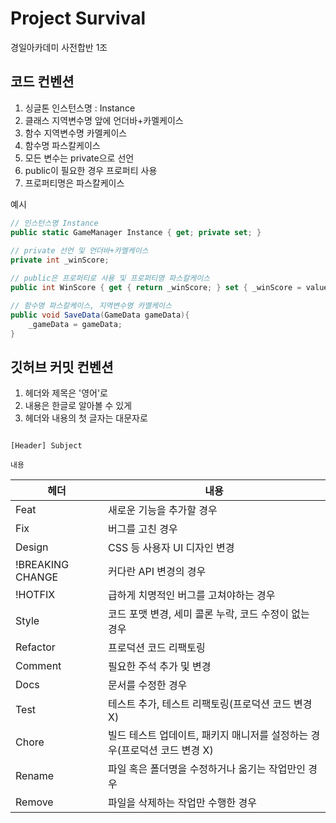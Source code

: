 # Project Survival
경일아카데미 사전합반 1조

## 코드 컨벤션

1. 싱글톤 인스턴스명 : Instance
2. 클래스 지역변수명 앞에 언더바+카멜케이스
3. 함수 지역변수명 카멜케이스
4. 함수명 파스칼케이스
5. 모든 변수는 private으로 선언
6. public이 필요한 경우 프로퍼티 사용
7. 프로퍼티명은 파스칼케이스

예시
```cs
// 인스턴스명 Instance
public static GameManager Instance { get; private set; } 
    
// private 선언 및 언더바+카멜케이스
private int _winScore;

// public은 프로퍼티로 사용 및 프로퍼티명 파스칼케이스
public int WinScore { get { return _winScore; } set { _winScore = value; } }

// 함수명 파스칼케이스, 지역변수명 카멜케이스
public void SaveData(GameData gameData){
    _gameData = gameData;
}

```


## 깃허브 커밋 컨벤션

1. 헤더와 제목은 '영어'로
2. 내용은 한글로 알아볼 수 있게
3. 헤더와 내용의 첫 글자는 대문자로


```

[Header] Subject

내용

```

| 헤더               | 내용                                          |
| ---------------- | ------------------------------------------- |
| Feat             | 새로운 기능을 추가할 경우                              |
| Fix              | 버그를 고친 경우                                   |
| Design           | CSS 등 사용자 UI 디자인 변경                         |
| !BREAKING CHANGE | 커다란 API 변경의 경우                              |
| !HOTFIX          | 급하게 치명적인 버그를 고쳐야하는 경우                       |
| Style            | 코드 포맷 변경, 세미 콜론 누락, 코드 수정이 없는 경우            |
| Refactor         | 프로덕션 코드 리팩토링                                |
| Comment          | 필요한 주석 추가 및 변경                              |
| Docs             | 문서를 수정한 경우                                  |
| Test             | 테스트 추가, 테스트 리팩토링(프로덕션 코드 변경 X)              |
| Chore            | 빌드 테스트 업데이트, 패키지 매니저를 설정하는 경우(프로덕션 코드 변경 X) |
| Rename           | 파일 혹은 폴더명을 수정하거나 옮기는 작업만인 경우                |
| Remove           | 파일을 삭제하는 작업만 수행한 경우                         |
